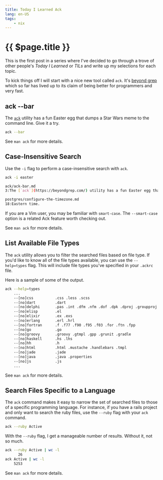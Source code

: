 ```yaml
---
title: Today I Learned Ack
lang: en-US
tags:
    - nix
---
```


# {{ $page.title }}

This is the first post in a series where I've decided to go through a trove of other people's *Today I Learned* or *TILs* and write up my selections for each topic.

To kick things off I will start with a nice new tool called `ack`.  It's [beyond grep](https://beyondgrep.com/) which so far has lived up to its claim of being better for programmers and very fast.

## ack --bar

The [`ack`](https://beyondgrep.com/) utility has a fun Easter egg that dumps a Star Wars meme to the command line. Give it a try.

```bash
ack --bar
```

See `man ack` for more details.

## Case-Insensitive Search

Use the `-i` flag to perform a case-insensitive search with `ack`.

```bash
ack -i easter

ack/ack-bar.md
3:The [`ack`](https://beyondgrep.com/) utility has a fun Easter egg that dumps

postgres/configure-the-timezone.md
18:Eastern time.
```

If you are a Vim user, you may be familiar with `smart-case`. The `--smart-case` option is a related Ack feature worth checking out.

See `man ack` for more details.

## List Available File Types

The `ack` utility allows you to filter the searched files based on file type. If you'd like to know all of the file types available, you can use the `--help=types` flag. This will include file types you've specified in your `.ackrc` file.

Here is a sample of some of the output.

```bash
ack --help=types
    ...
    --[no]css          .css .less .scss
    --[no]dart         .dart
    --[no]delphi       .pas .int .dfm .nfm .dof .dpk .dproj .groupproj .bdsgroup .bdsproj
    --[no]elisp        .el
    --[no]elixir       .ex .exs
    --[no]erlang       .erl .hrl
    --[no]fortran      .f .f77 .f90 .f95 .f03 .for .ftn .fpp
    --[no]go           .go
    --[no]groovy       .groovy .gtmpl .gpp .grunit .gradle
    --[no]haskell      .hs .lhs
    --[no]hh           .h
    --[no]html         .html .mustache .handlebars .tmpl
    --[no]jade         .jade
    --[no]java         .java .properties
    --[no]js           .js
    ...
```

See `man ack` for more details.

## Search Files Specific to a Language

The `ack` command makes it easy to narrow the set of searched files to those of a specific programming language. For instance, if you have a rails project and only want to search the ruby files, use the `--ruby` flag with your `ack` command.

```bash
ack --ruby Active
```

With the `--ruby` flag, I get a manageable number of results. Without it, not so much.

```bash
ack --ruby Active | wc -l
      26
ack Active | wc -l
    5253
```

See `man ack` for more details.
